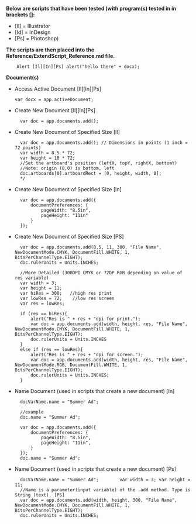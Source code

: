 <b>Below are scripts that have been tested (with program(s) tested in in brackets []:</b>

* [Il] = Illustrator
* [Id] = InDesign
* [Ps] = Photoshop)

<b>The scripts are then placed into the Reference/ExtendScript_Reference.md file.</b>

        Alert [Il][In][Ps] alert("hello there" + docx);

<b>Document(s)</b>

  * Access Active Document [Il][In][Ps]
  
        var docx = app.activeDocument;

* Create New Document [Il][In][Ps]
  
        var doc = app.documents.add();

* Create New Document of Specified Size [Il]
  
        var doc = app.documents.add(); // Dimensions in points (1 inch = 72 points)
        var width = 8.5 * 72;
        var height = 10 * 72;
        //Set the artboard's position (leftX, topY, rightX, bottomY)
        //Note: origin (0,0) is bottom, left
        doc.artboards[0].artboardRect = [0, height, width, 0];
        */

* Create New Document of Specified Size [In]
  
        var doc = app.documents.add({
            documentPreferences: {
                pageWidth: "8.5in",
                pageHeight: "11in"
            }
        });

* Create New Document of Specified Size [PS]
  
        var doc = app.documents.add(8.5, 11, 300, "File Name", NewDocumentMode.CMYK, DocumentFill.WHITE, 1, BitsPerChannelType.EIGHT);
        doc.rulerUnits = Units.INCHES;

        //More Detailed (300DPI CMYK or 72DP RGB depending on value of res variable)
        var width = 3;
        var height = 11;
        var hiRes = 300;   //high res print
        var lowRes = 72;    //low res screen
        var res = lowRes;

        if (res == hiRes){
            alert("Res is " + res + "dpi for print.");
            var doc = app.documents.add(width, height, res, "File Name", NewDocumentMode.CMYK, DocumentFill.WHITE, 1, BitsPerChannelType.EIGHT);
            doc.rulerUnits = Units.INCHES
        }
        else if (res == lowRes){
            alert("Res is " + res + "dpi for screen.");
            var doc = app.documents.add(width, height, res, "File Name", NewDocumentMode.RGB, DocumentFill.WHITE, 1, BitsPerChannelType.EIGHT);
            doc.rulerUnits = Units.INCHES;
        }

* Name Document (used in scripts that create a new document) [In]
          
        docVarName.name = "Summer Ad"; 
            
        //example
        doc.name = "Summer Ad";

        var doc = app.documents.add({
            documentPreferences: {
                pageWidth: "8.5in",
                pageHeight: "11in",
            }
        });
        doc.name = "Summer Ad";

* Name Document (used in scripts that create a new document) [Ps]

        docVarName.name = "Summer Ad";        var width = 3; var height = 11;
        //Name is a parameter(input variable) of the .add method. Type is String (text). [PS]
        var doc = app.documents.add(width, height, 300, "File Name", NewDocumentMode.CMYK, DocumentFill.WHITE, 1, BitsPerChannelType.EIGHT);
        doc.rulerUnits = Units.INCHES;




